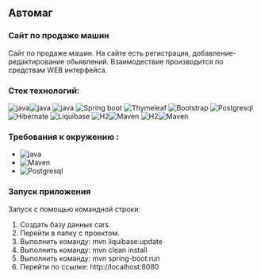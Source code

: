 ## Автомаг
### Сайт по продаже машин

Сайт по продаже машин.
На сайте есть регистрация, добавление-редактирование обьявлений.
Взаимодествие производится по средствам WEB интерфейса. 

### Стек технологий:

![java](https://img.shields.io/badge/java-17-red)![java](https://img.shields.io/badge/AssertJ-3.22.0-red)
![java](https://img.shields.io/badge/Slf4j-1.7.36-red)
![Spring boot](https://img.shields.io/badge/Spring%20boot-2.7.4-green)
![Thymeleaf](https://img.shields.io/badge/Thymeleaf-2.7.4-green)
![Bootstrap](https://img.shields.io/badge/Bootstrap-4-ff69b4)
![Postgresql](https://img.shields.io/badge/Postgresql-14-blue)
![Hibernate](https://img.shields.io/badge/Checkstylee-9.0-orange)
![Liquibase](https://img.shields.io/badge/Liquibase-4.15.0-red)
![H2](https://img.shields.io/badge/H2-1.4.200-blue)![Maven](https://img.shields.io/badge/Maven-4.0.0-red)
![H2](https://img.shields.io/badge/lombok-1.18.24-blue)![Maven](https://img.shields.io/badge/Hibernate-5.6.14-red)

### Требования к окружению :

- ![java](https://img.shields.io/badge/java-17+-red)
- ![Maven](https://img.shields.io/badge/Maven-4.0.0-red)
- ![Postgresql](https://img.shields.io/badge/Postgresql-14-blue)

### Запуск приложения

Запуск с помощью командной строки:

1. Создать базу данных cars.
2. Перейти в папку с проектом.
3. Выполнить команду: mvn liquibase:update
4. Выполнить команду: mvn clean install
5. Выполнить команду: mvn spring-boot:run
6. Перейти по ссылке: http://localhost:8080